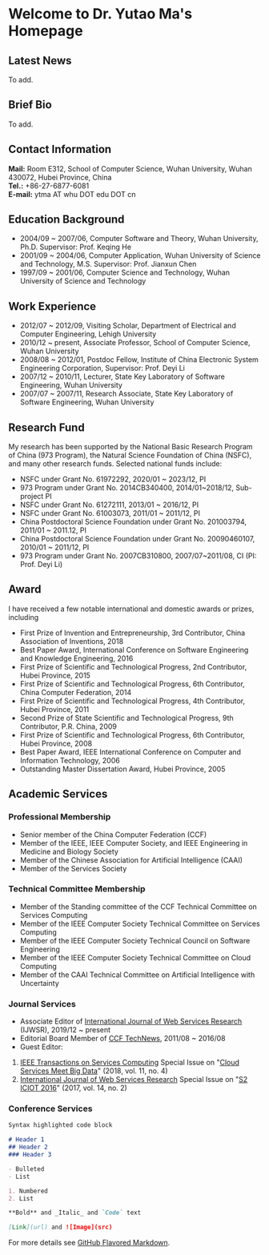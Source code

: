 # Welcome to Dr. Yutao Ma's Homepage

## Latest News

To add.

## Brief Bio

To add.

## Contact Information

**Mail:** Room E312, School of Computer Science, Wuhan University, Wuhan 430072, Hubei Province, China  
**Tel.:** +86-27-6877-6081  
**E-mail:** ytma AT whu DOT edu DOT cn  

## Education Background

- 2004/09 ~ 2007/06, Computer Software and Theory, Wuhan University, Ph.D. Supervisor: Prof. Keqing He
- 2001/09 ~ 2004/06, Computer Application, Wuhan University of Science and Technology, M.S. Supervisor: Prof. Jianxun Chen
- 1997/09 ~ 2001/06, Computer Science and Technology, Wuhan University of Science and Technology

## Work Experience

- 2012/07 ~ 2012/09, Visiting Scholar, Department of Electrical and Computer Engineering, Lehigh University
- 2010/12 ~ present, Associate Professor, School of Computer Science, Wuhan University
- 2008/08 ~ 2012/01, Postdoc Fellow, Institute of China Electronic System Engineering Corporation, Supervisor: Prof. Deyi Li
- 2007/12 ~ 2010/11, Lecturer, State Key Laboratory of Software Engineering, Wuhan University
- 2007/07 ~ 2007/11, Research Associate, State Key Laboratory of Software Engineering, Wuhan University

## Research Fund

My research has been supported by the National Basic Research Program of China (973 Program), the Natural Science Foundation of China (NSFC), and many other research funds. Selected national funds include:

- NSFC under Grant No. 61972292, 2020/01 ~ 2023/12, PI
- 973 Program under Grant No. 2014CB340400, 2014/01~2018/12, Sub-project PI
- NSFC under Grant No. 61272111, 2013/01 ~ 2016/12, PI
- NSFC under Grant No. 61003073, 2011/01 ~ 2011/12, PI
- China Postdoctoral Science Foundation under Grant No. 201003794, 2011/01 ~ 2011.12, PI
- China Postdoctoral Science Foundation under Grant No. 20090460107, 2010/01 ~ 2011/12, PI
- 973 Program under Grant No. 2007CB310800, 2007/07~2011/08, CI (PI: Prof. Deyi Li)

## Award

I have received a few notable international and domestic awards or prizes, including

- First Prize of Invention and Entrepreneurship, 3rd Contributor, China Association of Inventions, 2018
- Best Paper Award, International Conference on Software Engineering and Knowledge Engineering, 2016
- First Prize of Scientific and Technological Progress, 2nd Contributor, Hubei Province, 2015
- First Prize of Scientific and Technological Progress, 6th Contributor, China Computer Federation, 2014
- First Prize of Scientific and Technological Progress, 4th Contributor, Hubei Province, 2011
- Second Prize of State Scientific and Technological Progress, 9th Contributor, P.R. China, 2009
- First Prize of Scientific and Technological Progress, 6th Contributor, Hubei Province, 2008
- Best Paper Award, IEEE International Conference on Computer and Information Technology, 2006
- Outstanding Master Dissertation Award, Hubei Province, 2005

## Academic Services

### Professional Membership

- Senior member of the China Computer Federation (CCF) 
- Member of the IEEE, IEEE Computer Society, and IEEE Engineering in Medicine and Biology Society
- Member of the Chinese Association for Artificial Intelligence (CAAI)
- Member of the Services Society

### Technical Committee Membership

- Member of the Standing committee of the CCF Technical Committee on Services Computing
- Member of the IEEE Computer Society Technical Committee on Services Computing
- Member of the IEEE Computer Society Technical Council on Software Engineering
- Member of the IEEE Computer Society Technical Committee on Cloud Computing
- Member of the CAAI Technical Committee on Artificial Intelligence with Uncertainty

### Journal Services

- Associate Editor of [International Journal of Web Services Research](https://www.igi-global.com/journal/international-journal-web-services-research/1079) (IJWSR), 2019/12 ~ present
- Editorial Board Member of [CCF TechNews](https://www.ccf.org.cn/dl/technews), 2011/08 ~ 2016/08
- Guest Editor: 
1. [IEEE Transactions on Services Computing](https://ieeexplore.ieee.org/xpl/RecentIssue.jsp?punumber=4629386) Special Issue on "[Cloud Services Meet Big Data](https://ieeexplore.ieee.org/document/8425802/)" (2018, vol. 11, no. 4) 
2. [International Journal of Web Services Research](https://www.igi-global.com/journal/international-journal-web-services-research/1079) Special Issue on "[S2 ICIOT 2016](https://www.igi-global.com/pdf.aspx?tid%3D181296%26ptid%3D158210%26ctid%3D15%26t%3DSpecial%20Issue%20on%20S2%20ICIOT%202016&isxn=null)" (2017, vol. 14, no. 2)

### Conference Services

```markdown
Syntax highlighted code block

# Header 1
## Header 2
### Header 3

- Bulleted
- List

1. Numbered
2. List

**Bold** and _Italic_ and `Code` text

[Link](url) and ![Image](src)
```

For more details see [GitHub Flavored Markdown](https://guides.github.com/features/mastering-markdown/).
